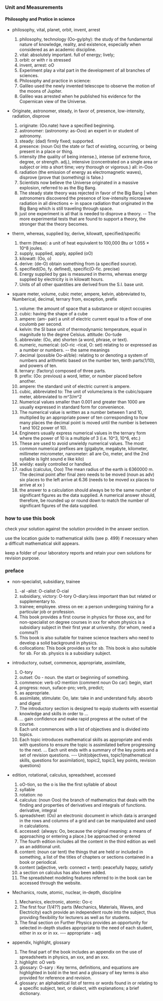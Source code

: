 ### Unit and Measurements
#### Philosophy and Pratice in science
- philosophy, vital, planet, orbit, invent, arrest
	1. philosophy, technology (Oo-gy/phy): the study of the fundamental nature of knowledge, reality, and existence, especially when considered as an academic discipline.
	1. vital: absolutely important. full of energy; lively;  
	1. orbit: or with r is stressed
	1. invent, arrest:  oO
	1. Experiment play a vital part in the development of all branches of sciences.
	1. Philosophy and practice in science:
	1. Galileo used the newly invented telescope to observe the motion of the moons of Jupiter.
	1.  Galileo was arrested when he published his evidence for the Copernican view of the Universe.



- Originate, astronomer, steady, in favor of, presence, low-intensity, radiation, disprove
	1. originate:  (Oo.nate) have a specified beginning. 
	1. astronomer: (astronomy: as-Ooo) an expert in or student of astronomy.
	1. steady:  (dad) firmly fixed; supported. 
	1. presence:  (noun Oo) the state or fact of existing, occurring, or being present in a place or thing.  
	1. intensity (the quality of being intense.), intense (of extreme force, degree, or strength. adj.), intensive (concentrated on a single area or subject or into a short time; very thorough or vigorous.)  all:  in-Ooo
	1. radiation (the emission of energy as electromagnetic waves), disprove (prove that (something) is false.)
	1. Scientists now believe the Universe originated in a massive explosion, referred to as the Big Bang.
	1. The steady state theory was rejected in favor of the Big Bang | when astronomers discovered the presence of low-intensity microwave radiation in all directions <- in space radiation that originated in the Big Bang which is still traveling through space.
	1.  just one experiment is all that is needed to disprove a theory. -- The more experimental tests that are found to support a theory, the stronger that the theory becomes.


- therm, whereas, supplied by, derive, kilowatt, specified/specific
	1. therm (these): a unit of heat equivalent to 100,000 Btu or 1.055 × 10^8 joules.
	1.  supply, supplied, apply, applied (oO)
	1. kilowatt: (Oo, o)
	1. derive: (de-O) obtain something from (a specified source).
	1. specified(Oo, fy. defined), specific(O-fic. precise)
	1. Energy supplied by gas is measured in therms, whereas energy supplied by electricity is in kilowatt hours.
	1. Units of all other quantities are derived from the S.I. base unit.

- square meter,  volume, cubic meter, ampere, kelvin, abbreviated to, Numberical, decimal, ternary from, exception, prefix
	1.  volume: the amount of space that a substance or object occupies
	1. cubic: having the shape of a cube
	1. ampere: (am- pair) a unit of electric current equal to a flow of one coulomb per second.
	1. kelvin: the SI base unit of thermodynamic temperature, equal in magnitude to the degree Celsius.  attitude: Oo-tude
	1. abbreviate: (Oo, ate) shorten (a word, phrase, or text).
	1. numeric, numerical: (oO-ric -rical, O: set) relating to or expressed as a number or numbers. -- the same meanings
	1. decimal (possible Oo-al/ble): relating to or denoting a system of numbers and arithmetic based on the number ten, tenth parts(1/10), and powers of ten.
	1. ternary: (factory) composed of three parts.
	1. prefix: (Oo: previous)  a word, letter, or number placed before another.
	1. ampere: the standard unit of electric current is ampere.
	1. cubic, abbreviated to:  The unit of volume/area is the cubic/square meter, abbreviated to m^3/m^2
	1. Numerical values smaller than 0.001 and greater than 1000 are usually expressed in standard form for convenience.
	1. The numerical value is written as a number between 1 and 10, multiplied by an appropriate power of ten corresponding to how many places the decimal point is moved until the number is between 1 and 10(2 power of 10).
	1. Engineers usually express numerical values in the ternary form where the power of 10 is a multiple of 3 (i.e. 10^3, 10^6, etc.)
	1. These are used to avoid unwieldy numerical values. The most common numerical prefixes are (gigabyte, megabyte, kilometer, millimeter micrometer, nanometer:   all are Oo, meter, and the 2nd syllable is light sound e like kilo)
	1. wieldy: easily controlled or handled.
	1. radius (calculus, Ooo) The mean radius of the earth is 6360000 m. The decimal point after final zero needs to be moved (noun as adv) six places to the left arrive at 6.36 (needs to be moved xx places to arrive at xx  )
	1. the answer to a calculation should always be to the same number of significant figures as the data supplied. A numerical answer should, therefore, be rounded up or round down to match the number of significant figures of the data supplied.



### how to use this book
check your solution against the solution provided in the answer section.

use the location guide to mathematical skills (see p. 499) if necessary when a difficult mathematical skill appears.

keep a folder of your laboratory reports and retain your own solutions for revision purpose.



### preface

- non-specialist, subsidiary, trainee
	1. -al -alist:  O-cialist O-cial
	1.  subsidiary,  victory:  O-tory O-diary.less important than but related or supplementary to.
	1. trainee; employee. stress on ee: a person undergoing training for a particular job or profession.
	1. This book provides a first course in physics for those xxx, and for non-specialist on degree courses in xxx for whom physics is a subsidiary subject in their first year at university.  (for whom, need a comma?)
	1. This book is also suitable for trainee science teachers who need to develop a solid background in physics.
	1.  collocations:  This book provides xx for sb.  This book is also suitable for sb.       For sb. physics is a subsidiary subject.

- introductory, outset, commence, appropriate, assimilate, 
	1. O-tory
	1. outset: Oo - noun.  the start or beginning of something.
	1. commence: verb oO mention (comment noun Oo  car): begin, start
	1. progress: noun, suface-pro; verb, predict;
	1. as appropriate.
	1. assimilate, stimulate: Oo, late:  take in and understand fully. absorb and digest
	1. The introductory section is designed to equip students with essential knowledge and skills in order to ...
	1. ... gain confidence and make rapid progress at the outset of the course.
	1. Each unit commences with a list of objectives and is divided into topics.
	1. Each topic introduces mathematical skills as appropriate and ends with questions to ensure the topic is assimilated before progressing to the next. ... Each unit ends with a summary of the key points and a set of revision questions.   --- Unit(objectives, topic1(mathematical skills, questions for assimilation), topic2, topic3, key points, revision questions)



- edition, rotational, calculus, spreadsheet, accessed
	1.  oO-tion, so the o  is like the first syllable of about
	1. syllable
	1. rotation:  no
	1. calculus: (noun Ooo) the branch of mathematics that deals with the finding and properties of derivatives and integrals of functions.   derivative, integral
	1. spreadsheet: (Oo) an electronic document in which data is arranged in the rows and columns of a grid and can be manipulated and used in calculations.
	1. accessed: (always: Oo, because the original meaning: a means of approaching or entering a place.) be approached or entered
	1. The fourth edition includes all the content in the third edition as well as an additional unit.
	1. content: (noun car tent) the things that are held or included in something, a list of the titles of chapters or sections contained in a book or periodical.
	1. content (adjective, verb: connect + tent): peacefully happy, satisfy
	1. a section on calculus has also been added.
	1. The spreadsheet modeling features referred to in the book can be accessed through the website.

- Mechanics, route, atomic, nuclear, in-depth, discipline
	1. Mechanics, electronic, atomic:  Oo-c
	1. The first four (1/4??) parts (Mechanics, Materials, Waves, and Electricity)  each provide an independent route into the subject, thus providing flexibility for lecturers as well as for students.
	1.  The final section on Further Physics provides an opportunity for selected in-depth studies appropriate to the need of each student, either in xx or in xx.   --- appropriate - adj


- appendix, highlight, glossary
	1. The final part of the book includes an appendix on the use of spreadsheets in physics, an xxx, and an xxx.
	1. highlight: oO verb
	1. glossary: O-sary : Key terms, definitions, and equations are highlighted in bold in the text and a glossary of key terms is also provided for reference and revision.
	1. glossary: an alphabetical list of terms or words found in or relating to a specific subject, text, or dialect, with explanations; a brief dictionary.
